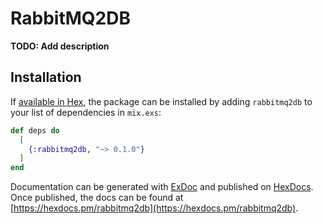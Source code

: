 # RabbitMQ2DB

**TODO: Add description**

## Installation

If [available in Hex](https://hex.pm/docs/publish), the package can be installed
by adding `rabbitmq2db` to your list of dependencies in `mix.exs`:

```elixir
def deps do
  [
    {:rabbitmq2db, "~> 0.1.0"}
  ]
end
```

Documentation can be generated with [ExDoc](https://github.com/elixir-lang/ex_doc)
and published on [HexDocs](https://hexdocs.pm). Once published, the docs can
be found at [https://hexdocs.pm/rabbitmq2db](https://hexdocs.pm/rabbitmq2db).

